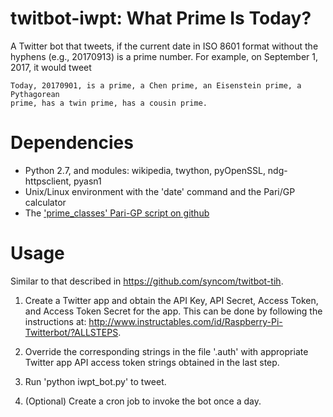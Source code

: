# twitbot-iwpt: What Prime Is Today?

A Twitter bot that tweets, if the current date in ISO 8601 format without the
hyphens (e.g., 20170913) is a prime number. For example, on September 1, 2017,
it would tweet

```
Today, 20170901, is a prime, a Chen prime, an Eisenstein prime, a Pythagorean
prime, has a twin prime, has a cousin prime.
```

# Dependencies
- Python 2.7, and modules: wikipedia, twython, pyOpenSSL, ndg-httpsclient,
  pyasn1
- Unix/Linux environment with the 'date' command and the Pari/GP calculator
- The ['prime_classes' Pari-GP script on
  github](https://github.com/syncom/prime_classes)

# Usage
Similar to that described in https://github.com/syncom/twitbot-tih.

1. Create a Twitter app and obtain the API Key, API Secret, Access Token, and
Access Token Secret for the app. This can be done by following the
instructions at:
http://www.instructables.com/id/Raspberry-Pi-Twitterbot/?ALLSTEPS.

2. Override the corresponding strings in the file '.auth' with appropriate
Twitter app API access token strings obtained in the last step.

3. Run 'python iwpt_bot.py' to tweet.

4. (Optional) Create a cron job to invoke the bot once a day.

